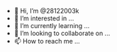 - 👋 Hi, I’m @28122003k
- 👀 I’m interested in ...
- 🌱 I’m currently learning ...
- 💞️ I’m looking to collaborate on ...
- 📫 How to reach me ...

<!---
28122003k/28122003k is a ✨ special ✨ repository because its `README.md` (this file) appears on your GitHub profile.
You can click the Preview link to take a look at your changes.
--->
